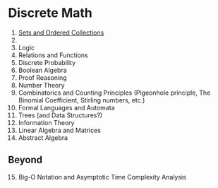 # Discrete Math

1. [Sets and Ordered Collections](https://github.com/laserpants/discrete-math/blob/master/sets.pdf)
2. 
3. Logic
4. Relations and Functions
5. Discrete Probability
6. Boolean Algebra
7. Proof Reasoning
8. Number Theory
9. Combinatorics and Counting Principles (Pigeonhole principle, The Binomial Coefficient, Stirling numbers, etc.)
10. Formal Languages and Automata
11. Trees (and Data Structures?)
12. Information Theory
13. Linear Algebra and Matrices
14. Abstract Algebra

## Beyond

15. Big-O Notation and Asymptotic Time Complexity Analysis
